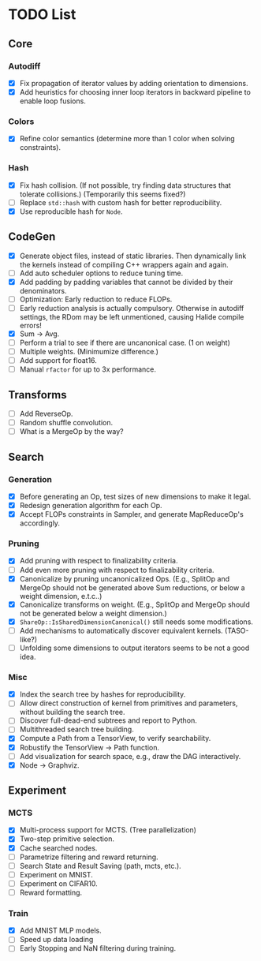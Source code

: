 # TODO List

## Core

### Autodiff

- [x] Fix propagation of iterator values by adding orientation to dimensions.
- [x] Add heuristics for choosing inner loop iterators in backward pipeline to enable loop fusions.

### Colors

- [x] Refine color semantics (determine more than 1 color when solving constraints).

### Hash

- [x] Fix hash collision. (If not possible, try finding data structures that tolerate collisions.) (Temporarily this seems fixed?)
- [ ] Replace `std::hash` with custom hash for better reproducibility.
- [x] Use reproducible hash for `Node`.

## CodeGen

- [x] Generate object files, instead of static libraries. Then dynamically link the kernels instead of compiling C++ wrappers again and again.
- [ ] Add auto scheduler options to reduce tuning time.
- [x] Add padding by padding variables that cannot be divided by their denominators.
- [ ] Optimization: Early reduction to reduce FLOPs.
- [ ] Early reduction analysis is actually compulsory. Otherwise in autodiff settings, the RDom may be left unmentioned, causing Halide compile errors!
- [x] Sum -> Avg.
- [ ] Perform a trial to see if there are uncanonical case. (1 on weight)
- [ ] Multiple weights. (Minimumize difference.)
- [ ] Add support for float16.
- [ ] Manual `rfactor` for up to 3x performance.

## Transforms

- [ ] Add ReverseOp.
- [ ] Random shuffle convolution.
- [ ] What is a MergeOp by the way?

## Search

### Generation

- [x] Before generating an Op, test sizes of new dimensions to make it legal.
- [x] Redesign generation algorithm for each Op.
- [x] Accept FLOPs constraints in Sampler, and generate MapReduceOp's accordingly.

### Pruning

- [x] Add pruning with respect to finalizability criteria.
- [ ] Add even more pruning with respect to finalizability criteria.
- [x] Canonicalize by pruning uncanonicalized Ops. (E.g., SplitOp and MergeOp should not be generated above Sum reductions, or below a weight dimension, e.t.c..)
- [x] Canonicalize transforms on weight. (E.g., SplitOp and MergeOp should not be generated below a weight dimension.)
- [x] `ShareOp::IsSharedDimensionCanonical()` still needs some modifications.
- [ ] Add mechanisms to automatically discover equivalent kernels. (TASO-like?)
- [ ] Unfolding some dimensions to output iterators seems to be not a good idea.

### Misc

- [x] Index the search tree by hashes for reproducibility.
- [ ] Allow direct construction of kernel from primitives and parameters, without building the search tree.
- [ ] Discover full-dead-end subtrees and report to Python.
- [ ] Multithreaded search tree building.
- [x] Compute a Path from a TensorView, to verify searchability.
- [x] Robustify the TensorView -> Path function.
- [ ] Add visualization for search space, e.g., draw the DAG interactively.
- [x] Node -> Graphviz.

## Experiment

### MCTS

- [x] Multi-process support for MCTS. (Tree parallelization)
- [x] Two-step primitive selection. 
- [x] Cache searched nodes. 
- [ ] Parametrize filtering and reward returning. 
- [ ] Search State and Result Saving (path, mcts, etc.). 
- [ ] Experiment on MNIST. 
- [ ] Experiment on CIFAR10. 
- [ ] Reward formatting. 

### Train

- [x] Add MNIST MLP models. 
- [ ] Speed up data loading
- [ ] Early Stopping and NaN filtering during training. 